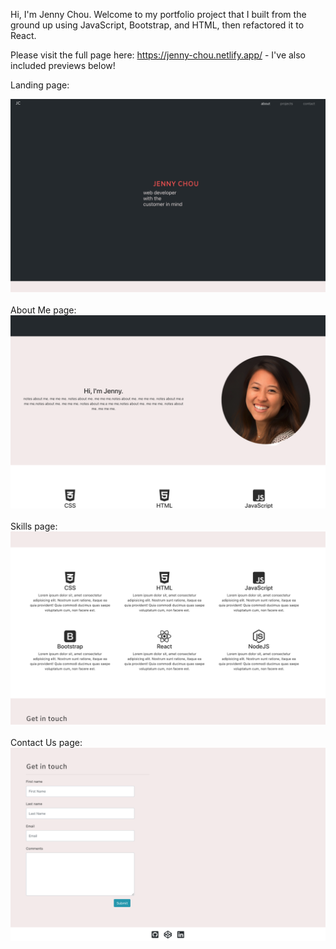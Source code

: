 Hi, I'm Jenny Chou. Welcome to my portfolio project that I built from the ground up using JavaScript, Bootstrap, and HTML, then refactored it to React. 

Please visit the full page here: https://jenny-chou.netlify.app/ - I've also included previews below!

Landing page:
<div style="text-align:center">
  <img width="750" alt="homepage" src="https://github.com/codecaviette/jenny-chou-portfolio/blob/master/public/img/landing_page.png">
</div>

</br>
About Me page:
<div style="text-align:center">
  <img width="750" alt="aboutme" src="https://github.com/codecaviette/jenny-chou-portfolio/blob/master/public/img/jenny.png">
</div>

</br>
Skills page:
<div style="text-align:center">
  <img width="750" alt="skills" src="https://github.com/codecaviette/jenny-chou-portfolio/blob/master/public/img/skills.png">
</div>

</br>
Contact Us page:
<div style="text-align:center">
  <img width="750" alt="contactus" src="https://github.com/codecaviette/jenny-chou-portfolio/blob/master/public/img/get_in_touch.png">
</div>
